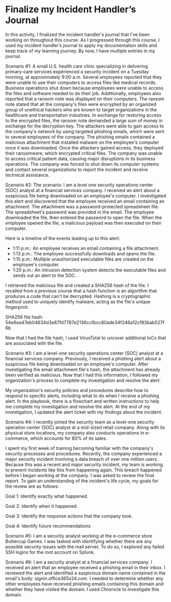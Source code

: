 # Finalize my Incident Handler’s Journal
In this activity, I finalized the incident handler's journal that I've been working on throughout this course. 
As I progressed through this course, I used my incident handler’s journal to apply my documentation skills and keep track of my learning journey. By now, I have multiple entries in my journal.

Scenario #1:
A small U.S. health care clinic specializing in delivering primary-care services experienced a security incident on a Tuesday morning, at approximately 9:00 a.m. Several employees reported that they were unable to use their computers to access files like medical records. Business operations shut down because employees were unable to access the files and software needed to do their job.
Additionally, employees also reported that a ransom note was displayed on their computers. The ransom note stated that all the company's files were encrypted by an organized group of unethical hackers who are known to target organizations in the healthcare and transportation industries. In exchange for restoring access to the encrypted files, the ransom note demanded a large sum of money in exchange for the decryption key.
The attackers were able to gain access to the company's network by using targeted phishing emails, which were sent to several employees of the company. The phishing emails contained a malicious attachment that installed malware on the employee's computer once it was downloaded.
Once the attackers gained access, they deployed their ransomware, which encrypted critical files. The company was unable to access critical patient data, causing major disruptions in its business operations. The company was forced to shut down its computer systems and contact several organizations to report the incident and receive technical assistance.

Scenario #2:
The scenario:
I am a level one security operations center (SOC) analyst at a financial services company. I received an alert about a suspicious file being downloaded on an employee's computer. 
I investigated this alert and discovered that the employee received an email containing an attachment. The attachment was a password-protected spreadsheet file. The spreadsheet's password was provided in the email. The employee downloaded the file, then entered the password to open the file. When the employee opened the file, a malicious payload was then executed on their computer. 

Here is a timeline of the events leading up to this alert:
- 1:11 p.m.: An employee receives an email containing a file attachment.
- 1:13 p.m.: The employee successfully downloads and opens the file.
- 1:15 p.m.: Multiple unauthorized executable files are created on the employee's computer.
- 1:20 p.m.: An intrusion detection system detects the executable files and sends out an alert to the SOC.

I retrieved the malicious file and created a SHA256 hash of the file. I recalled from a previous course that a hash function is an algorithm that produces a code that can't be decrypted. Hashing is a cryptographic method used to uniquely identify malware, acting as the file's unique fingerprint.

SHA256 file hash: 54e6ea47eb04634d3e87fd7787e2136ccfbcc80ade34f246a12cf93bab527f6b

Now that I had the file hash, I used VirusTotal to uncover additional IoCs that are associated with the file.

Scenario #3:
I am a level-one security operations center (SOC) analyst at a financial services company. Previously, I received a phishing alert about a suspicious file being downloaded on an employee's computer. After investigating the email attachment file's hash, the attachment has already been verified as malicious. Now that I had this information, I followed my organization's process to complete my investigation and resolve the alert.

My organization's security policies and procedures describe how to respond to specific alerts, including what to do when I receive a phishing alert. 
In the playbook, there is a flowchart and written instructions to help me complete my investigation and resolve the alert. At the end of my investigation, I updated the alert ticket with my findings about the incident.

Scenario #4: 
I recently joined the security team as a level-one security operation center (SOC) analyst at a mid-sized retail company. Along with its physical store locations, my company also conducts operations in e-commerce, which accounts for 80% of its sales.

I spent my first week of training becoming familiar with the company's security processes and procedures. Recently, the company experienced a major security incident involving a data breach of over one million users. Because this was a recent and major security incident, my team is working to prevent incidents like this from happening again. This breach happened before I began working at the company. I was asked to review the final report.
To gain an understanding of the incident's life cycle, my goals for the review are as follows:

Goal 1: Identify exactly what happened.

Goal 2: Identify when it happened. 

Goal 3: Identify the response actions that the company took.

Goal 4: Identify future recommendations

Scenario #5:
I am a security analyst working at the e-commerce store Buttercup Games. I was tasked with identifying whether there are any possible security issues with the mail server. To do so, I explored any failed SSH logins for the root account on Splunk. 

Scenario #6:
I am a security analyst at a financial services company. I received an alert that an employee received a phishing email in their inbox. I reviewed the alert and identified a suspicious domain name contained in the email's body: signin.office365x24.com. I needed to determine whether any other employees have received phishing emails containing this domain and whether they have visited the domain. I used Chronicle to investigate this domain.

